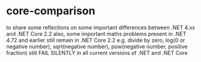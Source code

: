 # core-comparison
to share some reflections on some important differences between .NET 4.xx and .NET Core 2.2
also, some important maths problems present in .NET 4.72 and earlier still remain in .NET Core 2.2
e.g. divide by zero, log(0 or negative number), sqrt(negative number), pow(negative number, positive fraction)
still FAIL SILENTLY in all current versions of .NET and .NET Core
